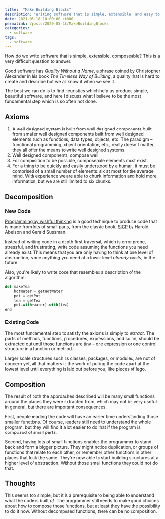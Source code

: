 ```yaml
---
title:  "Make Building Blocks"
description: "Writing software that is simple, extensible, and easy to maintain."
date: 2021-05-18 10:00:00 +0000
permalink: /posts/2020-05-18/MakeBuildingBlocks
categories:
  - software
tags:
  - software
---
```


How do we write software that is simple, extensible, composeable? This is a very difficult question to answer.

Good software has *Quality Without a Name*, a phrase coined by Christopher Alexander in his book
*The Timeless Way of Building*, a quality that is hard to create and describe but we all know it when we see it.

The best we can do is to find heuristics which help us produce simple, beautiful software, and here
I discuss what I believe to be the most fundamental step which is so often not done.

## Axioms

1. A well designed system is built from well designed components built from smaller well designed components built from well designed elements such as functions, data types, objects, etc. The paradigm – functional programming, object orientation, etc., really doesn't matter, they all offer the means to write well designed systems.
2. Well designed components, compose well.
3. For composition to be possible, composeable elements must exist.
4. For a thing to be quickly and easily understood by a human, it must be comprised of a small number of elements, six at most for the average mind. With experience we are able to chunk information and hold more information, but we are still limited to six chunks.

## Decomposition

### New Code

[Programming by wishful thinking](https://mitpress.mit.edu/sites/default/files/sicp/full-text/sicp/book/node28.html)
is a good technique to produce code that is made from lots of small parts, from the classic book,
[SICP](https://mitpress.mit.edu/sites/default/files/sicp/full-text/book/book.html) by Harold Abelson and Gerald Sussman.

Instead of writing code in a depth first traversal, which is error prone, stressful, and frustrating,
write code assuming the functions you need already exist. This means that you are only having to
think at one level of abstraction, since anything you need at a lower level *already exists*, in the future.

Also, you're likely to write code that resembles a description of the algorithm:

```python
def makeTea
    hotWater = getHotWater
    pot = getPot
    tea = getTea 
    pot.with(water).with(tea)
end
```

### Existing Code

The most fundamental step to satisfy the axioms is simply to *extract*. The parts of methods,
functions, procedures, expressions, and so on, should be extracted out until those functions
are [tiny](https://twitter.com/deusaquilus/status/1394011278843199491?s=20) – one
expression or one control structure in a function or method.

Larger scale structures such as classes, packages, or modules, are not of concern yet, all
that matters is the work of pulling the code apart at the lowest level until everything is
laid out before you, like pieces of lego.

## Composition

The result of both the approaches described will be many small functions around the
places they were extracted from, which may not be very useful in general,
but there are important consequences.

First, people reading the code will have an easier time understanding those smaller functions.
Of course, readers still need to understand the whole program, but they will
find it a lot easier to do that if the program is composed of small parts.

Second, having lots of small functions enables the programmer to stand back and
form a bigger picture. They might notice duplication, or groups of functions
that relate to each other, or remember other functions in other places that look
the same. They're now able to start building structures at a higher level of
abstraction. Without those small functions they could not do that.

## Thoughts

This seems too simple, but it is a prerequisite to being able to understand what
the code is built *of*. The programmer still needs to make good choices about
how to compose those functions, but at least they have the possibility to do it
now. Without decomposed functions, there can be no composition.
